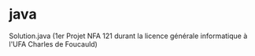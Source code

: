 # java

Solution.java (1er Projet NFA 121 durant la licence générale informatique à l'UFA Charles de Foucauld)

